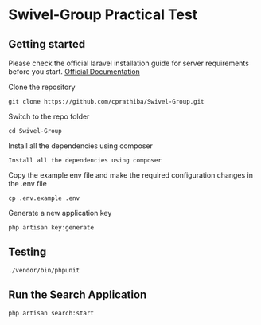 # Swivel-Group Practical Test

## Getting started

Please check the official laravel installation guide for server requirements before you start. [Official Documentation](https://laravel.com/docs/5.4/installation#installation)

Clone the repository

	git clone https://github.com/cprathiba/Swivel-Group.git

Switch to the repo folder

	cd Swivel-Group

Install all the dependencies using composer

	Install all the dependencies using composer

Copy the example env file and make the required configuration changes in the .env file

    cp .env.example .env

Generate a new application key

    php artisan key:generate

## Testing
	
	./vendor/bin/phpunit
	
## Run the Search Application

	php artisan search:start
